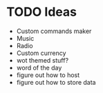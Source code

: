 # TODO Ideas
- Custom commands maker
- Music 
- Radio 
- Custom currency
- wot themed stuff?
- word of the day
- figure out how to host
- figure out how to store data